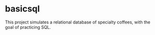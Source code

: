# basicsql
This project simulates a relational database of specialty coffees, with the goal of practicing SQL.
